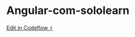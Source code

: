 # Angular-com-sololearn

[Edit in Codeflow ⚡️](https://stackblitz.com/~/github.com/Vini-bjj/Angular-com-sololearn)